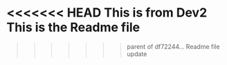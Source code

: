 <<<<<<< HEAD
This is from Dev2
This is the Readme file
=======
>>>>>>> parent of df72244... Readme file update
